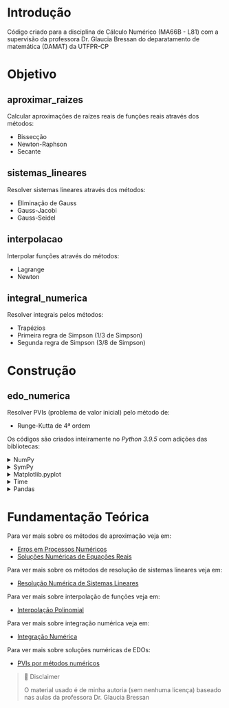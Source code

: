 # Introdução

Código criado para a disciplina de Cálculo Numérico (MA66B - L81) com a supervisão da professora Dr. Glaucia Bressan do deparatamento de matemática (DAMAT) da UTFPR-CP

# Objetivo

## aproximar_raizes

Calcular aproximações de raízes reais de funções reais através dos métodos:

* Bissecção
* Newton-Raphson
* Secante

## sistemas_lineares

Resolver sistemas lineares através dos métodos:

* Eliminação de Gauss
* Gauss-Jacobi
* Gauss-Seidel

## interpolacao

Interpolar funções através do métodos:

* Lagrange
* Newton

## integral_numerica

Resolver integrais pelos métodos:

* Trapézios
* Primeira regra de Simpson (1/3 de Simpson)
* Segunda regra de Simpson (3/8 de Simpson)

# Construção

## edo_numerica

Resolver PVIs (problema de valor inicial) pelo método de:

* Runge-Kutta de 4ª ordem

Os códigos são criados inteiramente no *Python 3.9.5* com adições das bibliotecas:

<details>
  <summary>NumPy</summary>	

  Biblioteca que adiciona funções matemática como cosseno, seno, tangente, módulo, função teto e logaritmos. Além disso, adiciona constantes matemáticas como número de euler (e) e pi.

  [Veja mais](https://numpy.org/)

</details>

<details>	
  <summary>SymPy</summary>

  Biblioteca de linguagem simbólica que tem imbutido métodos de integração e derivação. A biblioteca trabalha com strings e é possível converter-las em função anônimas (lambda) através da função lambdify().

  [Veja mais](https://www.sympy.org/en/index.html)

</details>

<details>
  <summary>Matplotlib.pyplot</summary>

  Biblioteca usada para plotar gráficos de funções e mostrar a precisão dos métodos a cada iteração.

  [Veja mais](https://matplotlib.org/)

</details>

<details>	
  <summary>Time</summary>

  Biblioteca padrão do Python para manipulação de tempo no código. Aqui usada para dar um pause possibilitando ao usuário ler informações na tela

  [Veja mais](https://docs.python.org/3/library/time.html)

</details>

<details>	
  <summary>Pandas</summary>

  Biblioteca do Python para análise/ciência de dados. Aqui usada para criar uma estrutura dataframe.

  [Veja mais](https://pandas.pydata.org/)

</details>

# Fundamentação Teórica

Para ver mais sobre os métodos de aproximação veja em:
* [Erros em Processos Numéricos](https://www.notion.so/esdrasbattosti/T-pico-1-Erros-em-Processos-Num-ricos-d25d1ca4d38b41f2932728ce275a385d)
* [Soluções Numéricas de Equações Reais](https://www.notion.so/esdrasbattosti/T-pico-2-Solu-es-Num-ricas-de-Equa-es-Reais-921ab1dc5de747f29af5aff004653fda)

Para ver mais sobre os métodos de resolução de sistemas lineares veja em:

* [Resolução Numérica de Sistemas Lineares](https://www.notion.so/esdrasbattosti/T-pico-3-Resolu-o-Num-rica-de-Sistemas-Lineares-94d7ed40ba084e9aa0cb06c2e38001a4)

Para ver mais sobre interpolação de funções veja em:

* [Interpolação Polinomial](https://www.notion.so/esdrasbattosti/T-pico-4-Interpola-o-de-fun-es-2b78010c729045eea12fd28a16bff67f)

Para ver mais sobre integração numérica veja em:

* [Integração Numérica](https://www.notion.so/esdrasbattosti/T-pico-5-Integra-o-Num-rica-c5ca04477155478f897547e15fbea565)

Para ver mais sobre soluções numéricas de EDOs:

* [PVIs por métodos numéricos](https://www.notion.so/esdrasbattosti/T-pico-6-Solu-es-Num-ricas-de-EDO-041dc87f57b04984ad800cbb12619f86)

> 📘 Disclaimer
>
> O material usado é de minha autoria (sem nenhuma licença) baseado nas aulas da professora Dr. Glaucia Bressan

